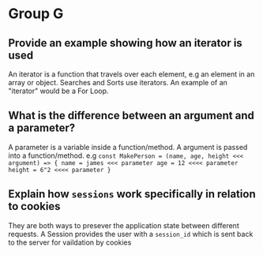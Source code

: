 # Group G
## Provide an example showing how an iterator is used
An iterator is a function that travels over each element, e.g an element in an array or object. Searches and Sorts use iterators. An example of an "iterator" would be a For Loop.

## What is the difference between an argument and a parameter?
A parameter is a variable inside a function/method. 
A argument is passed into a function/method.
e.g
``const MakePerson = (name, age, height <<< argument) => {
    name = james <<< parameter
    age = 12 <<<< parameter
    height = 6"2 <<<< parameter
}``

## Explain how `sessions` work specifically in relation to cookies
They are both ways to presever the application state between different requests. A Session provides the user with a `session_id` which is sent back to the server for vaildation by cookies

